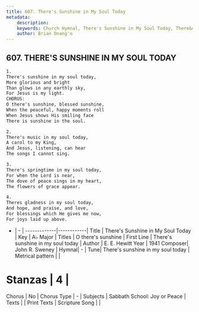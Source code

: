 ```yaml
---
title: 607. There's Sunshine in My Soul Today
metadata:
    description: 
    keywords: Church Hymnal, There's Sunshine in My Soul Today, There&#039;s sunshine in my soul today, O there's sunshine
    author: Brian Onang'o
---
```



## 607. THERE'S SUNSHINE IN MY SOUL TODAY

```txt
1.
There's sunshine in my soul today,
More glorious and bright
Than glows in any earthly sky, 
For Jesus is my light.
CHORUS:
O there's sunshine, blessed sunshine,
When the peaceful, happy moments roll
When Jesus shows His smiling face 
There is sunshine in the soul.

2.
There's music in my soul today,
A carol to my King,
And Jesus, listening, can hear 
The songs I cannot sing.

3.
There's springtime in my soul today,
For when the Lord is near,
The dove of peace sings in my heart, 
The flowers of grace appear.

4.
Theres gladness in my soul today, 
And hope, and praise, and love,
For blessings which He gives me now, 
For joys laid up above.
```

- |   -  |
-------------|------------|
Title | There's Sunshine in My Soul Today |
Key | A♭ Major |
Titles | O there's sunshine |
First Line | There&#039;s sunshine in my soul today |
Author | E. E. Hewitt
Year | 1941
Composer| John R. Sweney |
Hymnal|  - |
Tune| There&#039;s sunshine in my soul today |
Metrical pattern | |
# Stanzas | 4 |
Chorus | No |
Chorus Type | - |
Subjects | Sabbath School: Joy or Peace |
Texts |  |
Print Texts | 
Scripture Song |  |
  
